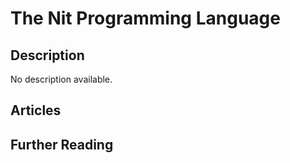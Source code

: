 # The Nit Programming Language

## Description

No description available.

## Articles

## Further Reading
